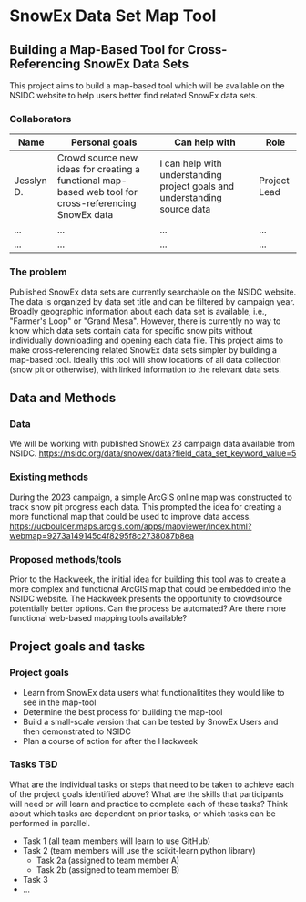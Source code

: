 # SnowEx Data Set Map Tool

## Building a Map-Based Tool for Cross-Referencing SnowEx Data Sets

This project aims to build a map-based tool which will be available on the NSIDC website to help users better find related SnowEx data sets. 

### Collaborators

| Name | Personal goals | Can help with | Role |
| ------------- | ------------- | ------------- | ------------- |
| Jesslyn D. | Crowd source new ideas for creating a functional map-based web tool for cross-referencing SnowEx data  | I can help with understanding project goals and understanding source data  | Project Lead |
| ... | ... | ... | ... |
| ... | ... | ... | ... |

### The problem

Published SnowEx data sets are currently searchable on the NSIDC website. The data is organized by data set title and can be filtered by campaign year. Broadly geographic information about each data set is available, i.e., "Farmer's Loop" or "Grand Mesa". However, there is currently no way to know which data sets contain data for specific snow pits without individually downloading and opening each data file. This project aims to make cross-referencing related SnowEx data sets simpler by building a map-based tool. Ideally this tool will show locations of all data collection (snow pit or otherwise), with linked information to the relevant data sets.

## Data and Methods

### Data

We will be working with published SnowEx 23 campaign data available from NSIDC. https://nsidc.org/data/snowex/data?field_data_set_keyword_value=5

### Existing methods

During the 2023 campaign, a simple ArcGIS online map was constructed to track snow pit progress each data. This prompted the idea for creating a more functional map that could be used to improve data access. https://ucboulder.maps.arcgis.com/apps/mapviewer/index.html?webmap=9273a149145c4f8295f8c2738087b8ea

### Proposed methods/tools

Prior to the Hackweek, the initial idea for building this tool was to create a more complex and functional ArcGIS map that could be embedded into the NSIDC website. The Hackweek presents the opportunity to crowdsource potentially better options. Can the process be automated? Are there more functional web-based mapping tools available? 

## Project goals and tasks

### Project goals

* Learn from SnowEx data users what functionalitites they would like to see in the map-tool
* Determine the best process for building the map-tool
* Build a small-scale version that can be tested by SnowEx Users and then demonstrated to NSIDC
* Plan a course of action for after the Hackweek

### Tasks TBD

What are the individual tasks or steps that need to be taken to achieve each of the project goals identified above? What are the skills that participants will need or will learn and practice to complete each of these tasks? Think about which tasks are dependent on prior tasks, or which tasks can be performed in parallel.

* Task 1 (all team members will learn to use GitHub)
* Task 2 (team members will use the scikit-learn python library)
  * Task 2a (assigned to team member A)
  * Task 2b (assigned to team member B)
* Task 3
* ...

